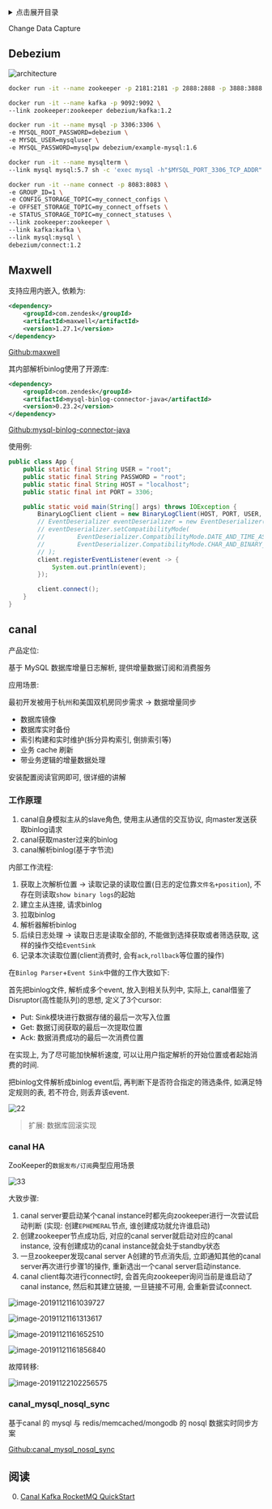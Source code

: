 <details>
<summary>点击展开目录</summary>
<!-- TOC -->

- [Debezium](#debezium)
- [Maxwell](#maxwell)
- [canal](#canal)
    - [工作原理](#工作原理)
    - [canal HA](#canal-ha)
    - [canal_mysql_nosql_sync](#canal_mysql_nosql_sync)
- [阅读](#阅读)

<!-- /TOC -->
</details>

Change Data Capture

## Debezium

![architecture](https://debezium.io/images/debezium-architecture.png)

```bash
docker run -it --name zookeeper -p 2181:2181 -p 2888:2888 -p 3888:3888 debezium/zookeeper:1.2

docker run -it --name kafka -p 9092:9092 \
--link zookeeper:zookeeper debezium/kafka:1.2

docker run -it --name mysql -p 3306:3306 \
-e MYSQL_ROOT_PASSWORD=debezium \
-e MYSQL_USER=mysqluser \
-e MYSQL_PASSWORD=mysqlpw debezium/example-mysql:1.6

docker run -it --name mysqlterm \
--link mysql mysql:5.7 sh -c 'exec mysql -h"$MYSQL_PORT_3306_TCP_ADDR" -P"$MYSQL_PORT_3306_TCP_PORT" -uroot -p"$MYSQL_ENV_MYSQL_ROOT_PASSWORD"'

docker run -it --name connect -p 8083:8083 \
-e GROUP_ID=1 \
-e CONFIG_STORAGE_TOPIC=my_connect_configs \
-e OFFSET_STORAGE_TOPIC=my_connect_offsets \
-e STATUS_STORAGE_TOPIC=my_connect_statuses \
--link zookeeper:zookeeper \
--link kafka:kafka \
--link mysql:mysql \
debezium/connect:1.2
```

## Maxwell

支持应用内嵌入, 依赖为:

```xml
<dependency>
    <groupId>com.zendesk</groupId>
    <artifactId>maxwell</artifactId>
    <version>1.27.1</version>
</dependency>
```

[Github:maxwell](https://github.com/zendesk/maxwell)

其内部解析binlog使用了开源库:

```xml
<dependency>
    <groupId>com.zendesk</groupId>
    <artifactId>mysql-binlog-connector-java</artifactId>
    <version>0.23.2</version>
</dependency>
```

[Github:mysql-binlog-connector-java](https://github.com/osheroff/mysql-binlog-connector-java)

使用例:

```Java
public class App {
    public static final String USER = "root";
    public static final String PASSWORD = "root";
    public static final String HOST = "localhost";
    public static final int PORT = 3306;

    public static void main(String[] args) throws IOException {
        BinaryLogClient client = new BinaryLogClient(HOST, PORT, USER, PASSWORD);
        // EventDeserializer eventDeserializer = new EventDeserializer();
        // eventDeserializer.setCompatibilityMode(
        //         EventDeserializer.CompatibilityMode.DATE_AND_TIME_AS_LONG,
        //         EventDeserializer.CompatibilityMode.CHAR_AND_BINARY_AS_BYTE_ARRAY
        // );
        client.registerEventListener(event -> {
            System.out.println(event);
        });

        client.connect();
    }
}
```

## canal

产品定位:

基于 MySQL 数据库增量日志解析, 提供增量数据订阅和消费服务

应用场景:

最初开发被用于杭州和美国双机房同步需求 -> 数据增量同步

* 数据库镜像
* 数据库实时备份
* 索引构建和实时维护(拆分异构索引, 倒排索引等)
* 业务 cache 刷新
* 带业务逻辑的增量数据处理

安装配置阅读官网即可, 很详细的讲解

### 工作原理

1. canal自身模拟主从的slave角色, 使用主从通信的交互协议, 向master发送获取binlog请求
2. canal获取master过来的binlog
3. canal解析binlog(基于字节流)

内部工作流程:

1. 获取上次解析位置 -> 读取记录的读取位置(日志的定位靠`文件名+position`), 不存在则读取`show binary logs`的起始
2. 建立主从连接, 请求binlog
3. 拉取binlog
4. 解析器解析binlog
5. 后续日志处理 -> 读取日志是读取全部的, 不能做到选择获取或者筛选获取, 这样的操作交给`EventSink`
6. 记录本次读取位置(client消费时, 会有`ack`,`rollback`等位置的操作)

在`Binlog Parser`+`Event Sink`中做的工作大致如下:

首先把binlog文件, 解析成多个event, 放入到相关队列中, 实际上, canal借鉴了Disruptor(高性能队列)的思想, 定义了3个cursor:

* Put: Sink模块进行数据存储的最后一次写入位置
* Get: 数据订阅获取的最后一次提取位置
* Ack: 数据消费成功的最后一次消费位置

在实现上, 为了尽可能加快解析速度, 可以让用户指定解析的开始位置或者起始消费的时间.

把binlog文件解析成binlog event后, 再判断下是否符合指定的筛选条件, 如满足特定规则的表, 若不符合, 则丢弃该event.

![22](https://awps-assets.meituan.net/mit-x/blog-images-bundle-2017/044be049.png)

> 扩展: 数据库回滚实现

### canal HA

ZooKeeper的`数据发布/订阅`典型应用场景

![33](https://camo.githubusercontent.com/c8f1d98268a307821273e94e7eefcd29a26f9b78/687474703a2f2f646c2e69746579652e636f6d2f75706c6f61642f6174746163686d656e742f303038302f333330332f64333230326332362d653935342d333563302d613331392d3537363034313032633537642e6a7067)

大致步骤:

1. canal server要启动某个canal instance时都先向zookeeper进行一次尝试启动判断 (实现:  创建`EPHEMERAL`节点, 谁创建成功就允许谁启动)
2. 创建zookeeper节点成功后, 对应的canal server就启动对应的canal instance, 没有创建成功的canal instance就会处于standby状态
3. 一旦zookeeper发现canal server A创建的节点消失后, 立即通知其他的canal server再次进行步骤1的操作, 重新选出一个canal server启动instance.
4. canal client每次进行connect时, 会首先向zookeeper询问当前是谁启动了canal instance, 然后和其建立链接, 一旦链接不可用, 会重新尝试connect.

![image-20191121161039727](https://gitee.com/LuVx/img/raw/master/mysql/image-20191121161039727.png)

![image-20191121161313617](https://gitee.com/LuVx/img/raw/master/mysql/image-20191121161313617.png)

![image-20191121161652510](https://gitee.com/LuVx/img/raw/master/mysql/image-20191121161652510.png)

![image-20191121161856840](https://gitee.com/LuVx/img/raw/master/mysql/image-20191121161856840.png)

故障转移:

![image-20191122102256575](https://gitee.com/LuVx/img/raw/master/mysql/image-20191122102256575.png)

### canal_mysql_nosql_sync

基于canal 的 mysql 与 redis/memcached/mongodb 的 nosql 数据实时同步方案

[Github:canal_mysql_nosql_sync](https://github.com/liukelin/canal_mysql_nosql_sync)

## 阅读

0. [Canal Kafka RocketMQ QuickStart](https://github.com/alibaba/canal/wiki/Canal-Kafka-RocketMQ-QuickStart)
